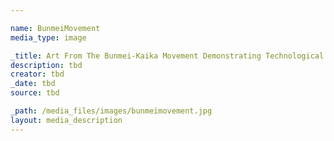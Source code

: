 ```yaml
---

name: BunmeiMovement
media_type: image

_title: Art From The Bunmei-Kaika Movement Demonstrating Technological Developments
description: tbd
creator: tbd
_date: tbd
source: tbd

_path: /media_files/images/bunmeimovement.jpg 
layout: media_description
---
```

